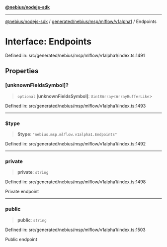 [**@nebius/nodejs-sdk**](../../../../../../README.md)

***

[@nebius/nodejs-sdk](../../../../../../README.md) / [generated/nebius/msp/mlflow/v1alpha1](../README.md) / Endpoints

# Interface: Endpoints

Defined in: src/generated/nebius/msp/mlflow/v1alpha1/index.ts:1491

## Properties

### \[unknownFieldsSymbol\]?

> `optional` **\[unknownFieldsSymbol\]**: `Uint8Array`\<`ArrayBufferLike`\>

Defined in: src/generated/nebius/msp/mlflow/v1alpha1/index.ts:1493

***

### $type

> **$type**: `"nebius.msp.mlflow.v1alpha1.Endpoints"`

Defined in: src/generated/nebius/msp/mlflow/v1alpha1/index.ts:1492

***

### private

> **private**: `string`

Defined in: src/generated/nebius/msp/mlflow/v1alpha1/index.ts:1498

Private endpoint

***

### public

> **public**: `string`

Defined in: src/generated/nebius/msp/mlflow/v1alpha1/index.ts:1503

Public endpoint

